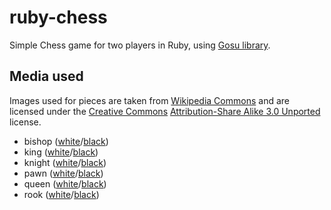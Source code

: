 # ruby-chess
Simple Chess game for two players in Ruby, using [Gosu library](https://www.libgosu.org/).

## Media used
Images used for pieces are taken from [Wikipedia Commons](https://commons.wikimedia.org/wiki/Main_Page) and are licensed under the [Creative Commons](https://en.wikipedia.org/wiki/Creative_Commons) [Attribution-Share Alike 3.0 Unported](https://creativecommons.org/licenses/by-sa/3.0/deed.en) license.
* bishop ([white](https://commons.wikimedia.org/wiki/File:Chess_blt45.svg)/[black](https://commons.wikimedia.org/wiki/File:Chess_bdt45.svg))
* king ([white](https://commons.wikimedia.org/wiki/File:Chess_klt45.svg)/[black](https://commons.wikimedia.org/wiki/File:Chess_kdt45.svg))
* knight ([white](https://commons.wikimedia.org/wiki/File:Chess_nlt45.svg)/[black](https://commons.wikimedia.org/wiki/File:Chess_ndt45.svg))
* pawn ([white](https://commons.wikimedia.org/wiki/File:Chess_plt45.svg)/[black](https://commons.wikimedia.org/wiki/File:Chess_pdt45.svg))
* queen ([white](https://commons.wikimedia.org/wiki/File:Chess_qlt45.svg)/[black](https://commons.wikimedia.org/wiki/File:Chess_qdt45.svg))
* rook ([white](https://commons.wikimedia.org/wiki/File:Chess_rlt45.svg)/[black](https://commons.wikimedia.org/wiki/File:Chess_rdt45.svg))
